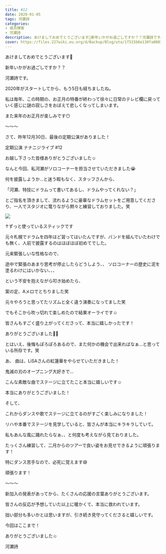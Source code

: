 ```yaml
---
title: #12
date: 2020-01-05
tags: 河瀬詩
categories: 
- 成员博客
- 河瀬詩
description: あけましておめでとうございます🌅新年いかがお過ごしですか？？河瀬詩です。2020年がスタートしてから、もう5日も経ちましたね。私は毎年、この時期の、お正月の特番が終わっ...
cover: https://files.227wiki.eu.org/d/Backup/Blog/uta/1f515b6e130fa080332bb4b67c342.jpg 
---
```



あけましておめでとうございます🌅


新年いかがお過ごしですか？？


河瀬詩です。






2020年がスタートしてから、もう5日も経ちましたね。


私は毎年、この時期の、お正月の特番が終わって徐々に日常のテレビ欄に戻っていく感じに謎の寂しさをおぼえて悲しくなってしまいます。


また来年のお正月が楽しみです😶





〜〜〜







さて、昨年12月30日、最後の定期公演がありました！


定期公演 ナナニジライブ #12


お越し下さった皆様ありがとうございました☺︎


なんと今回、私河瀬がソロコーナーを担当させていただきました😭







何を披露しようか…と迷う暇もなく、スタッフさんから、


「河瀬、特技にドラムって書いてあるし、ドラムやってくれない？」


とご指名を頂きまして、流れるように豪華なドラムセットをご用意してくださり、一人でスタジオに篭りながら黙々と練習しておりました。笑




![](https://files.227wiki.eu.org/d/Backup/Blog/uta/1f515b6e130fa080332bb4b67c342.jpg)

↑ずっと使っているスティックです




元々札幌でドラムを四年ほど習ってはいたんですが、バンドを組んでいたわけでも無く、人前で披露するのはほぼほぼ初めてでした。



元来緊張しいな性格なので、

途中で緊張のあまり思考が停止したらどうしよう、、
ソロコーナーの歴史に泥を塗るわけにはいかない、、、

という不安を抱えながら叩き始めたら、









案の定、Aメロでとちりました笑

元々やろうと思ってたリズムと全く違う演奏になってました笑

でもそこから吹っ切れて楽しめたので結果オーライです☺︎



皆さんもすごく盛り上がってくださって、本当に嬉しかったです！

ありがとうございました🙇‍♀️








とはいえ、後悔もぽろぽろあるので、また何かの機会で出来ればなぁ…と思っている所存です。笑









あ、
曲は、LiSAさんの紅蓮華をやらせていただきました！


鬼滅の刃のオープニング大好きで…


こんな素敵な曲でステージに立てたこと本当に嬉しいです☺︎


本当にありがとうございました！










そして、

これからダンスや歌でステージに立てるのがすごく楽しみになりました！



リハや本番でステージを見学していると、皆さんが本当にキラキラしていて。


私もあんな風に踊れたらなぁ、、と何度も考えながら見ておりました。



たっくさん練習して、二月からのツアーで良い姿をお見せできるように頑張ります！


特にダンス苦手なので、必死に覚えます😅


頑張ります！




〜〜〜





新加入の発表があってから、たくさんの応援の言葉ありがとうございます。


皆さんの反応が予想していた以上に暖かくて、本当に救われています。


拙い部分も多いかとは思いますが、引き続き見守ってくださると嬉しいです。








今回はここまで！

ありがとうございました☺︎






河瀬詩


